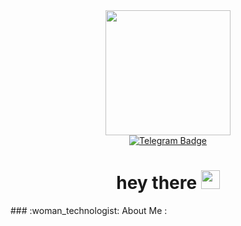<div id="header" align="center">
  <img src="https://media.giphy.com/media/A5PYmtufdQIjD37IC0/giphy.gif" width="200"/>
  <div id="badges">
    <a href="https://t.me/ivanamln">
      <img src="https://img.shields.io/badge/Telegram-blue?style=for-the-badge&logo=telegram&logoColor=white" alt="Telegram Badge"/>
    </a> 
  </div>
  <h1>
    hey there
    <img src="https://media.giphy.com/media/hvRJCLFzcasrR4ia7z/giphy.gif" width="30px"/>
  </h1>
</div>
### :woman_technologist: About Me :

